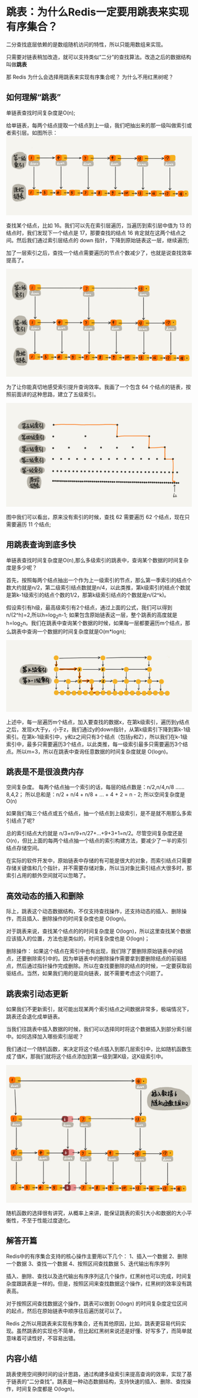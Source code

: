 # 跳表：为什么Redis一定要用跳表来实现有序集合？

二分查找底层依赖的是数组随机访问的特性，所以只能用数组来实现。

只需要对链表稍加改造，就可以支持类似“二分”的查找算法。改造之后的数据结构叫做**跳表**

那 Redis 为什么会选择用跳表来实现有序集合呢？ 为什么不用红黑树呢？

## 如何理解“跳表”
单链表查找时间复杂度是O(n);

给单链表，每两个结点提取一个结点到上一级，我们吧抽出来的那一级叫做索引或者索引层。如图所示：
![一级索引跳表](img/一级索引跳表.jpg)

查找某个结点，比如 16。我们可以先在索引层遍历，当遍历到索引层中值为 13 的结点时，我们发现下一个结点是 17，那要查找的结点 16 肯定就在这两个结点之间。然后我们通过索引层结点的 down 指针，下降到原始链表这一层，继续遍历;

加了一层索引之后，查找一个结点需要遍历的节点个数减少了，也就是说查找效率提高了。

![二级索引跳表](img/二级索引跳表.jpg)

为了让你能真切地感受索引提升查询效率。我画了一个包含 64 个结点的链表，按照前面讲的这种思路，建立了五级索引。

![五级索引跳表](img/五级索引跳表.jpg)

图中我们可以看出，原来没有索引的时候，查找 62 需要遍历 62 个结点，现在只需要遍历 11 个结点;

## 用跳表查询到底多快

单链表查找时间复杂度是O(n),那么多级索引的跳表中，查询某个数据的时间复杂度是多少呢？

首先，按照每两个结点抽出一个作为上一级索引的节点，那么第一季索引的结点个数大约就是n/2，第二级索引结点数就是n/4，以此类推，第k级索引的结点个数就是第k-1级索引的结点个数的1/2，那第k级索引结点的个数就是n/(2^k)。

假设索引有h级，最高级索引有2个结点，通过上面的公式，我们可以得到n/(2^h)=2,所以h=log<sub>2</sub>n-1;
如果包含原始链表这一层，整个跳表的高度就是h=log<sub>2</sub>n。我们在跳表中查询某个数据的时候，如果每一层都要遍历m个结点，那么跳表中查询一个数据的时间复杂度就是O(m*logn);

![每一级遍历](img/每一级遍历.jpg)

上述中，每一层遍历m个结点，加入要查找的数据x，在第k级索引，遍历到y结点之后，发现x大于y，小于z，我们通过y的down指针，从第k级索引下降到第k-1级索引。在第k-1级索引中，y和z之间只有3个结点（包括y和Z），所以我们在k-1级索引中，最多只需要遍历3个结点，以此类推，每一级索引最多只需要遍历3个结点。所以m=3，所以在跳表中查询任意数据的时间复杂度就是 O(logn)。

## 跳表是不是很浪费内存

空间复杂度。
每两个结点抽一个索引的话，每层的结点数是：n/2,n/4,n/8 …… 8,4,2；
所以总和是：n/2 + n/4 + n/8 + ... + 4 + 2 = n - 2; 所以空间复杂度是O(n)

如果我们每三个结点或五个结点，抽一个结点到上级索引，是不是就不用那么多索引结点了呢?

总的索引结点大约就是 n/3+n/9+n/27+…+9+3+1=n/2。尽管空间复杂度还是 O(n)，但比上面的每两个结点抽一个结点的索引构建方法，要减少了一半的索引结点存储空间。

在实际的软件开发中，原始链表中存储的有可能是很大的对象，而索引结点只需要存储关键值和几个指针，并不需要存储对象，所以当对象比索引结点大很多时，那索引占用的额外空间就可以忽略了。

## 高效动态的插入和删除

际上，跳表这个动态数据结构，不仅支持查找操作，还支持动态的插入、删除操作，而且插入、删除操作的时间复杂度也是 O(logn)。

对于跳表来说，查找某个结点的的时间复杂度是 O(logn)，所以这里查找某个数据应该插入的位置，方法也是类似的，时间复杂度也是 O(logn)；

删除操作：
如果这个结点在索引中也有出现，我们除了要删除原始链表中的结点，还要删除索引中的。因为单链表中的删除操作需要拿到要删除结点的前驱结点，然后通过指针操作完成删除。所以在查找要删除的结点的时候，一定要获取前驱结点。当然，如果我们用的是双向链表，就不需要考虑这个问题了。

## 跳表索引动态更新

如果我们不更新索引，就可能出现某两个索引结点之间数据非常多，极端情况下，跳表还会退化成单链表。

当我们往跳表中插入数据的时候，我们可以选择同时将这个数据插入到部分索引层中。如何选择加入哪些索引层呢？

我们通过一个随机函数，来决定将这个结点插入到那几层索引中，比如随机函数生成了值K，那我们就将这个结点添加到第一级到第K级，这K级索引中。

![插入索引](img/插入索引.jpg)

随机函数的选择很有讲究，从概率上来讲，能保证跳表的索引大小和数据的大小平衡性，不至于性能过度退化。

## 解答开篇

Redis中的有序集合支持的核心操作主要用以下几个：
1、插入一个数据
2、删除一个数据
3、查找一个数据
4、按照区间查找数据
5、迭代输出有序序列

插入、删除、查找以及迭代输出有序序列这几个操作，红黑树也可以完成，时间复杂度跟跳表是一样的。但是，按照区间来查找数据这个操作，红黑树的效率没有跳表高。

对于按照区间查找数据这个操作，跳表可以做到 O(logn) 的时间复杂度定位区间的起点，然后在原始链表中顺序往后遍历就可以了。

Redis 之所以用跳表来实现有序集合，还有其他原因，比如，跳表更容易代码实现。虽然跳表的实现也不简单，但比起红黑树来说还是好懂、好写多了，而简单就意味着可读性好，不容易出错。

## 内容小结

跳表使用空间换时间的设计思路，通过构建多级索引来提高查询的效率，实现了基于链表的“二分查找”。跳表是一种动态数据结构，支持快速的插入、删除、查找操作，时间复杂度都是 O(logn)。


